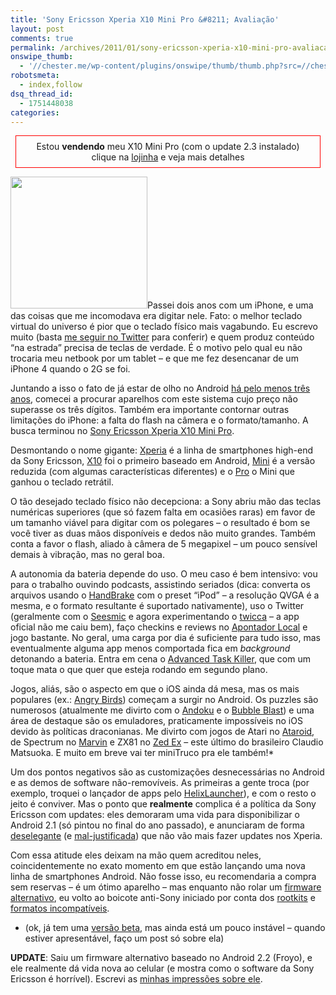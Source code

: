 ```yaml
---
title: 'Sony Ericsson Xperia X10 Mini Pro &#8211; Avaliação'
layout: post
comments: true
permalink: /archives/2011/01/sony-ericsson-xperia-x10-mini-pro-avaliacao.html/
onswipe_thumb:
  - '//chester.me/wp-content/plugins/onswipe/thumb/thumb.php?src=//chester.me/wp-content/uploads/2011/01/x10minipro.jpg&amp;w=600&amp;h=800&amp;zc=1&amp;q=75&amp;f=0'
robotsmeta:
  - index,follow
dsq_thread_id:
  - 1751448038
categories:
---
```

<div style="border:1px solid red; padding:8px; margin:8px; text-align:center">
  Estou <b>vendendo</b> meu X10 Mini Pro (com o update 2.3 instalado)<br />clique na <a href="/lojinha">lojinha</a> e veja mais detalhes
</div>

[<img class="alignright size-full wp-image-5789" title="Sony Ericsson Xperia X10 Mini Pro" src="//chester.me/wp-content/uploads/2011/01/x10minipro.jpg" alt="" width="219" height="211" />][1]Passei dois anos com um iPhone, e uma das coisas que me incomodava era digitar nele. Fato: o melhor teclado virtual do universo é pior que o teclado físico mais vagabundo. Eu escrevo muito (basta [me seguir no Twitter][2] para conferir) e quem produz conteúdo &#8220;na estrada&#8221; precisa de teclas de verdade. É o motivo pelo qual eu não trocaria meu netbook por um tablet &#8211; e que me fez desencanar de um iPhone 4 quando o 2G se foi.

Juntando a isso o fato de já estar de olho no Android [há pelo menos três anos][3], comecei a procurar aparelhos com este sistema cujo preço não superasse os três dígitos. Também era importante contornar outras limitações do iPhone: a falta do flash na câmera e o formato/tamanho. A busca terminou no [Sony Ericsson Xperia X10 Mini Pro][1].

Desmontando o nome gigante: [Xperia][4] é a linha de smartphones high-end da Sony Ericsson, [X10][5] foi o primeiro baseado em Android, [Mini][6] é a versão reduzida (com algumas características diferentes) e o [Pro][7] o Mini que ganhou o teclado retrátil.

O tão desejado teclado físico não decepciona: a Sony abriu mão das teclas numéricas superiores (que só fazem falta em ocasiões raras) em favor de um tamanho viável para digitar com os polegares &#8211; o resultado é bom se você tiver as duas mãos disponíveis e dedos não muito grandes. Também conta a favor o flash, aliado à câmera de 5 megapixel &#8211; um pouco sensível demais à vibração, mas no geral boa.

A autonomia da bateria depende do uso. O meu caso é bem intensivo: vou para o trabalho ouvindo podcasts, assistindo seriados (dica: converta os arquivos usando o [HandBrake][8] com o preset &#8220;iPod&#8221; &#8211; a resolução QVGA é a mesma, e o formato resultante é suportado nativamente), uso o Twitter (geralmente com o [Seesmic][9] e agora experimentando o [twicca][10] &#8211; a app oficial não me caiu bem), faço checkins e reviews no [Apontador Local][11] e jogo bastante. No geral, uma carga por dia é suficiente para tudo isso, mas eventualmente alguma app menos comportada fica em *background* detonando a bateria. Entra em cena o [Advanced Task Killer][12], que com um toque mata o que quer que esteja rodando em segundo plano.

Jogos, aliás, são o aspecto em que o iOS ainda dá mesa, mas os mais populares (ex.: [Angry Birds][13]) começam a surgir no Android. Os puzzles são numerosos (atualmente me divirto com o [Andoku][14] e o [Bubble Blast][15]) e uma área de destaque são os emuladores, praticamente impossíveis no iOS devido às políticas draconianas. Me divirto com jogos de Atari no [Ataroid][16], de Spectrum no [Marvin][17] e ZX81 no [Zed Ex][18] &#8211; este último do brasileiro Claudio Matsuoka. E muito em breve vai ter miniTruco pra ele também!*

Um dos pontos negativos são as customizações desnecessárias no Android e as demos de software não-removíveis. As primeiras a gente troca (por exemplo, troquei o lançador de apps pelo [HelixLauncher][19]), e com o resto o jeito é conviver. Mas o ponto que **realmente** complica é a política da Sony Ericsson com updates: eles demoraram uma vida para disponibilizar o Android 2.1 (só pintou no final do ano passado), e anunciaram de forma [deselegante][20] (e [mal-justificada][21]) que não vão mais fazer updates nos Xperia.

Com essa atitude eles deixam na mão quem acreditou neles, coincidentemente no exato momento em que estão lançando uma nova linha de smartphones Android. Não fosse isso, eu recomendaria a compra sem reservas &#8211; é um ótimo aparelho &#8211; mas enquanto não rolar um [firmware alternativo][22], eu volto ao boicote anti-Sony iniciado por conta dos [rootkits][23] e [formatos incompatíveis][24].

* (ok, já tem uma [versão beta][25], mas ainda está um pouco instável &#8211; quando estiver apresentável, faço um post só sobre ela)

**UPDATE**: Saiu um firmware alternativo baseado no Android 2.2 (Froyo), e ele realmente dá vida nova ao celular (e mostra como o software da Sony Ericsson é horrível). Escrevi as [minhas impressões sobre ele][26].

 [1]: http://www.submarino.com.br/produto/11/21849516/sony+ericsson+xperia+x10+mini+pro+3g+wi-fi+qwerty+gps+cam+5.0+mp3?franq=273452
 [2]: http://twitter.com/chesterbr
 [3]: //chester.me/archives/2007/11/android_comenta.html
 [4]: http://en.wikipedia.org/wiki/Xperia
 [5]: http://en.wikipedia.org/wiki/Sony_Ericsson_Xperia_X10
 [6]: http://en.wikipedia.org/wiki/Sony_Ericsson_Xperia_X10_Mini
 [7]: http://en.wikipedia.org/wiki/Sony_Ericsson_Xperia_X10_Mini_Pro
 [8]: http://handbrake.fr/
 [9]: http://www.appbrain.com/app/seesmic/com.seesmic
 [10]: http://www.appbrain.com/app/twicca-beta/jp.r246.twicca
 [11]: http://www.appbrain.com/app/apontador-local/com.lbslocal.android.local
 [12]: http://www.appbrain.com/app/advanced-task-killer/com.rechild.advancedtaskkiller
 [13]: http://www.appbrain.com/app/angry-birds/com.rovio.angrybirds
 [14]: http://www.appbrain.com/app/andoku-sudoku/com.googlecode.andoku
 [15]: http://www.appbrain.com/app/bubble-blast/com.magmamobile.game.BubbleBlast
 [16]: http://www.appbrain.com/app/ataroid-lite-%28atari-2600-emu%29/com.androidemu.atarilite
 [17]: http://www.appbrain.com/app/marvin-zx-spectrum-emulator/cz.dejvice.rc.Marvin
 [18]: http://www.appbrain.com/app/zed-ex-%28beta%29/org.helllabs.android.zx81
 [19]: http://www.appbrain.com/app/helixlauncher/com.helixproject.launcher
 [20]: http://idgnow.uol.com.br/computacao_pessoal/2011/01/06/smartphones-da-linha-xperia-x10-nao-serao-atualizados-com-android-2.2/
 [21]: http://twitter.com/SonyEricssonUK/status/23028920475455488
 [22]: http://www.cyanogenmod.com/
 [23]: http://en.wikipedia.org/wiki/Sony_BMG_copy_protection_rootkit_scandal
 [24]: http://en.wikipedia.org/wiki/Memory_stick
 [25]: http://www.appbrain.com/app/minitruco/me.chester.minitruco
 [26]: //chester.me/archives/2011/06/sony-xperia-x10-mini-pro-android-2-2-froyo-sony-%E2%99%A5.html
